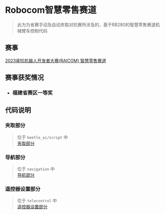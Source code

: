 # Robocom智慧零售赛道
> 此为为省赛手动及自动夹取对抗赛所涉及的，基于RB280的智慧零售赛道机械臂车控制代码

## 赛事
[2023睿抗机器人开发者大赛(RAICOM) 智慧零售赛道](https://www.robocom.com.cn/content.html?cid=637)

## 赛事获奖情况
- ### 福建省赛区一等奖

## 代码说明
### 夹取部分
> 位于 `beetle_ai/script` 中\
> [夹取部分](beetle_ai/scripts/README.md)

### 导航部分
> 位于 `navigation` 中\
> [导航部分](navigation/README.md)

### 遥控器设置部分
> 位于 `telecontrol` 中\
> [遥控器设置部分](telecontrol/README.md)